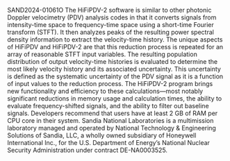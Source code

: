  SAND2024-01061O The HiFiPDV-2 software is similar to other photonic Doppler velocimetry (PDV) 
 analysis codes in that it converts signals from intensity-time space to frequency-time space 
 using a short-time Fourier transform (STFT). It then analyzes peaks of the resulting power 
 spectral density information to extract the velocity-time history. The unique aspects of 
 HiFiPDV and HiFiPDV-2 are that this reduction process is repeated for an array of reasonable 
 STFT input variables. The resulting population distribution of output velocity-time histories 
 is evaluated to determine the most likely velocity history and its associated uncertainty. 
 This uncertainty is defined as the systematic uncertainty of the PDV signal as it is a 
 function of input values to the reduction process. The HiFiPDV-2 program brings new 
 functionality and efficiency to these calculations—most notably significant reductions in 
 memory usage and calculation times, the ability to evaluate frequency-shifted signals, and 
 the ability to filter out baseline signals. Developers recommend that users have at least 
 2 GB of RAM per CPU core in their system. Sandia National Laboratories is a multimission 
 laboratory managed and operated by National Technology & Engineering Solutions of Sandia, LLC,
 a wholly owned subsidiary of Honeywell International Inc., for the U.S. Department of Energy’s
 National Nuclear Security Administration under contract DE-NA0003525.
